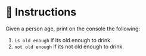 # 📝 Instructions

Given a person age, print on the console the following:

1. `is old enough` if its old enough to drink.
2. `not old enough` if its not old enough to drink.